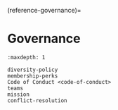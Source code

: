 (reference-governance)=
# Governance

```{toctree}
:maxdepth: 1

diversity-policy
membership-perks
Code of Conduct <code-of-conduct>
teams
mission
conflict-resolution
```
